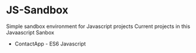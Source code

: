 # JS-Sandbox
Simple sandbox environment for Javascript projects
Current projects in this Javaascript Sanbox
- ContactApp - ES6 Javascript
